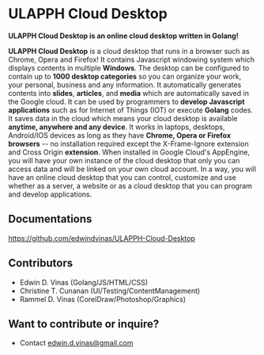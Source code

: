 ULAPPH Cloud Desktop
====================

**ULAPPH Cloud Desktop is an online cloud desktop written in Golang!**

**ULAPPH Cloud Desktop** is a cloud desktop that runs in a browser such as Chrome, Opera and Firefox! It contains Javascript windowing system which displays contents in multiple **Windows**. The desktop can be configured to contain up to **1000 desktop categories** so you can organize your work, your personal, business and any information. It automatically generates contents into **slides**, **articles**, and **media** which are automatically saved in the Google cloud. It can be used by programmers to **develop Javascript applications** such as for Internet of Things (IOT) or execute **Golang** codes.  It saves data in the cloud which means your cloud desktop is available **anytime, anywhere and any device**. It works in laptops, desktops, Android/IOS devices as long as they have **Chrome, Opera or Firefox browsers** -- no installation required except the X-Frame-Ignore extension and Cross Origin **extension**. When installed in Google Cloud's AppEngine, you will have your own instance of the cloud desktop that only you can access data and will be linked on your own cloud account. In a way, you will have an online cloud desktop that you can control, customize and use whether as a server, a website or as a cloud desktop that you can program and develop applications.

Documentations
----------------
https://github.com/edwindvinas/ULAPPH-Cloud-Desktop

Contributors
----------------
- Edwin D. Vinas (Golang/JS/HTML/CSS)
- Christine T. Cunanan (UI/Testing/ContentManagement)
- Rammel D. Vinas (CorelDraw/Photoshop/Graphics)

Want to contribute or inquire?
------------------------------
- Contact edwin.d.vinas@gmail.com

